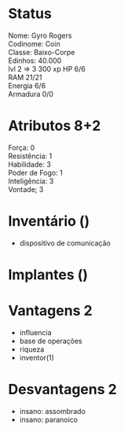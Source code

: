 # Status
Nome: Gyro Rogers  
Codinome: Coin  
Classe: Baixo-Corpe  
Edinhos: 40.000  
lvl 2 => 3
300 xp
HP 6/6   
RAM 21/21   
Energia 6/6   
Armadura 0/0   

# Atributos 8+2
Força: 0  
Resistência: 1  
Habilidade: 3  
Poder de Fogo: 1   
Inteligência: 3  
Vontade; 3   

# Inventário ()
- dispositivo de comunicação

# Implantes ()

# Vantagens 2 
- influencia
- base de operações
- riqueza
- inventor(1)
# Desvantagens 2
- insano: assombrado
- insano: paranoico